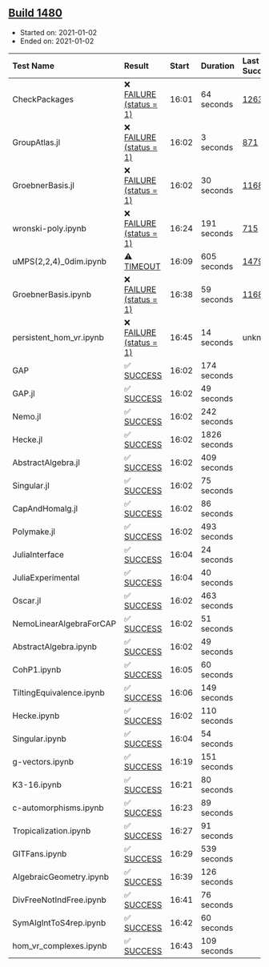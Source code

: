 ## [Build 1480](https://oscarci.mathematik.uni-kl.de/job/oscar-stable/1480/)

* Started on: 2021-01-02
* Ended on: 2021-01-02

| Test Name    | Result | Start | Duration | Last Success | First Failure |
|:-------------|:-------|:------|:---------|:-------------|:--------------|
| CheckPackages | ❌ [FAILURE (status = 1)](https://oscarci.mathematik.uni-kl.de/job/oscar-stable/1480/artifact/logs/build-1480/CheckPackages.log) | 16:01 | 64 seconds | [1263](https://oscarci.mathematik.uni-kl.de/job/oscar-stable/1263/) | [1264](https://oscarci.mathematik.uni-kl.de/job/oscar-stable/1264/) |
| GroupAtlas.jl | ❌ [FAILURE (status = 1)](https://oscarci.mathematik.uni-kl.de/job/oscar-stable/1480/artifact/logs/build-1480/GroupAtlas.jl.log) | 16:02 | 3 seconds | [871](https://oscarci.mathematik.uni-kl.de/job/oscar-stable/871/) | [872](https://oscarci.mathematik.uni-kl.de/job/oscar-stable/872/) |
| GroebnerBasis.jl | ❌ [FAILURE (status = 1)](https://oscarci.mathematik.uni-kl.de/job/oscar-stable/1480/artifact/logs/build-1480/GroebnerBasis.jl.log) | 16:02 | 30 seconds | [1168](https://oscarci.mathematik.uni-kl.de/job/oscar-stable/1168/) | [1169](https://oscarci.mathematik.uni-kl.de/job/oscar-stable/1169/) |
| wronski-poly.ipynb | ❌ [FAILURE (status = 1)](https://oscarci.mathematik.uni-kl.de/job/oscar-stable/1480/artifact/logs/build-1480/wronski-poly.ipynb.log) | 16:24 | 191 seconds | [715](https://oscarci.mathematik.uni-kl.de/job/oscar-stable/715/) | [716](https://oscarci.mathematik.uni-kl.de/job/oscar-stable/716/) |
| uMPS(2,2,4)_0dim.ipynb | ⚠ [TIMEOUT](https://oscarci.mathematik.uni-kl.de/job/oscar-stable/1480/artifact/logs/build-1480/uMPS-2-2-4-_0dim.ipynb.log) | 16:09 | 605 seconds | [1479](https://oscarci.mathematik.uni-kl.de/job/oscar-stable/1479/) | [1480](https://oscarci.mathematik.uni-kl.de/job/oscar-stable/1480/) |
| GroebnerBasis.ipynb | ❌ [FAILURE (status = 1)](https://oscarci.mathematik.uni-kl.de/job/oscar-stable/1480/artifact/logs/build-1480/GroebnerBasis.ipynb.log) | 16:38 | 59 seconds | [1168](https://oscarci.mathematik.uni-kl.de/job/oscar-stable/1168/) | [1169](https://oscarci.mathematik.uni-kl.de/job/oscar-stable/1169/) |
| persistent_hom_vr.ipynb | ❌ [FAILURE (status = 1)](https://oscarci.mathematik.uni-kl.de/job/oscar-stable/1480/artifact/logs/build-1480/persistent_hom_vr.ipynb.log) | 16:45 | 14 seconds | unknown | unknown |
| GAP | ✅ [SUCCESS](https://oscarci.mathematik.uni-kl.de/job/oscar-stable/1480/artifact/logs/build-1480/GAP.log) | 16:02 | 174 seconds |  |  |
| GAP.jl | ✅ [SUCCESS](https://oscarci.mathematik.uni-kl.de/job/oscar-stable/1480/artifact/logs/build-1480/GAP.jl.log) | 16:02 | 49 seconds |  |  |
| Nemo.jl | ✅ [SUCCESS](https://oscarci.mathematik.uni-kl.de/job/oscar-stable/1480/artifact/logs/build-1480/Nemo.jl.log) | 16:02 | 242 seconds |  |  |
| Hecke.jl | ✅ [SUCCESS](https://oscarci.mathematik.uni-kl.de/job/oscar-stable/1480/artifact/logs/build-1480/Hecke.jl.log) | 16:02 | 1826 seconds |  |  |
| AbstractAlgebra.jl | ✅ [SUCCESS](https://oscarci.mathematik.uni-kl.de/job/oscar-stable/1480/artifact/logs/build-1480/AbstractAlgebra.jl.log) | 16:02 | 409 seconds |  |  |
| Singular.jl | ✅ [SUCCESS](https://oscarci.mathematik.uni-kl.de/job/oscar-stable/1480/artifact/logs/build-1480/Singular.jl.log) | 16:02 | 75 seconds |  |  |
| CapAndHomalg.jl | ✅ [SUCCESS](https://oscarci.mathematik.uni-kl.de/job/oscar-stable/1480/artifact/logs/build-1480/CapAndHomalg.jl.log) | 16:02 | 86 seconds |  |  |
| Polymake.jl | ✅ [SUCCESS](https://oscarci.mathematik.uni-kl.de/job/oscar-stable/1480/artifact/logs/build-1480/Polymake.jl.log) | 16:02 | 493 seconds |  |  |
| JuliaInterface | ✅ [SUCCESS](https://oscarci.mathematik.uni-kl.de/job/oscar-stable/1480/artifact/logs/build-1480/JuliaInterface.log) | 16:04 | 24 seconds |  |  |
| JuliaExperimental | ✅ [SUCCESS](https://oscarci.mathematik.uni-kl.de/job/oscar-stable/1480/artifact/logs/build-1480/JuliaExperimental.log) | 16:04 | 40 seconds |  |  |
| Oscar.jl | ✅ [SUCCESS](https://oscarci.mathematik.uni-kl.de/job/oscar-stable/1480/artifact/logs/build-1480/Oscar.jl.log) | 16:02 | 463 seconds |  |  |
| NemoLinearAlgebraForCAP | ✅ [SUCCESS](https://oscarci.mathematik.uni-kl.de/job/oscar-stable/1480/artifact/logs/build-1480/NemoLinearAlgebraForCAP.log) | 16:02 | 51 seconds |  |  |
| AbstractAlgebra.ipynb | ✅ [SUCCESS](https://oscarci.mathematik.uni-kl.de/job/oscar-stable/1480/artifact/logs/build-1480/AbstractAlgebra.ipynb.log) | 16:02 | 49 seconds |  |  |
| CohP1.ipynb | ✅ [SUCCESS](https://oscarci.mathematik.uni-kl.de/job/oscar-stable/1480/artifact/logs/build-1480/CohP1.ipynb.log) | 16:05 | 60 seconds |  |  |
| TiltingEquivalence.ipynb | ✅ [SUCCESS](https://oscarci.mathematik.uni-kl.de/job/oscar-stable/1480/artifact/logs/build-1480/TiltingEquivalence.ipynb.log) | 16:06 | 149 seconds |  |  |
| Hecke.ipynb | ✅ [SUCCESS](https://oscarci.mathematik.uni-kl.de/job/oscar-stable/1480/artifact/logs/build-1480/Hecke.ipynb.log) | 16:02 | 110 seconds |  |  |
| Singular.ipynb | ✅ [SUCCESS](https://oscarci.mathematik.uni-kl.de/job/oscar-stable/1480/artifact/logs/build-1480/Singular.ipynb.log) | 16:04 | 54 seconds |  |  |
| g-vectors.ipynb | ✅ [SUCCESS](https://oscarci.mathematik.uni-kl.de/job/oscar-stable/1480/artifact/logs/build-1480/g-vectors.ipynb.log) | 16:19 | 151 seconds |  |  |
| K3-16.ipynb | ✅ [SUCCESS](https://oscarci.mathematik.uni-kl.de/job/oscar-stable/1480/artifact/logs/build-1480/K3-16.ipynb.log) | 16:21 | 80 seconds |  |  |
| c-automorphisms.ipynb | ✅ [SUCCESS](https://oscarci.mathematik.uni-kl.de/job/oscar-stable/1480/artifact/logs/build-1480/c-automorphisms.ipynb.log) | 16:23 | 89 seconds |  |  |
| Tropicalization.ipynb | ✅ [SUCCESS](https://oscarci.mathematik.uni-kl.de/job/oscar-stable/1480/artifact/logs/build-1480/Tropicalization.ipynb.log) | 16:27 | 91 seconds |  |  |
| GITFans.ipynb | ✅ [SUCCESS](https://oscarci.mathematik.uni-kl.de/job/oscar-stable/1480/artifact/logs/build-1480/GITFans.ipynb.log) | 16:29 | 539 seconds |  |  |
| AlgebraicGeometry.ipynb | ✅ [SUCCESS](https://oscarci.mathematik.uni-kl.de/job/oscar-stable/1480/artifact/logs/build-1480/AlgebraicGeometry.ipynb.log) | 16:39 | 126 seconds |  |  |
| DivFreeNotIndFree.ipynb | ✅ [SUCCESS](https://oscarci.mathematik.uni-kl.de/job/oscar-stable/1480/artifact/logs/build-1480/DivFreeNotIndFree.ipynb.log) | 16:41 | 76 seconds |  |  |
| SymAlgIntToS4rep.ipynb | ✅ [SUCCESS](https://oscarci.mathematik.uni-kl.de/job/oscar-stable/1480/artifact/logs/build-1480/SymAlgIntToS4rep.ipynb.log) | 16:42 | 60 seconds |  |  |
| hom_vr_complexes.ipynb | ✅ [SUCCESS](https://oscarci.mathematik.uni-kl.de/job/oscar-stable/1480/artifact/logs/build-1480/hom_vr_complexes.ipynb.log) | 16:43 | 109 seconds |  |  |
